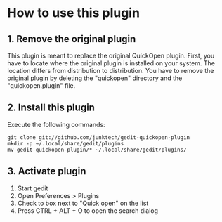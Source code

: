 # How to use this plugin

## 1. Remove the original plugin
This plugin is meant to replace the original QuickOpen plugin. First, you have to locate where the original plugin is installed on your system. The location differs from distribution to distribution. You have to remove the original plugin by deleting the "quickopen" directory and the "quickopen.plugin" file.

## 2. Install this plugin
Execute the following commands:
```
git clone git://github.com/junktech/gedit-quickopen-plugin
mkdir -p ~/.local/share/gedit/plugins
mv gedit-quickopen-plugin/* ~/.local/share/gedit/plugins/
```

## 3. Activate plugin
1. Start gedit
2. Open Preferences > Plugins 
3. Check to box next to "Quick open" on the list
4. Press CTRL + ALT + O to open the search dialog
